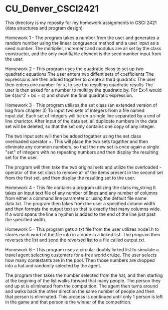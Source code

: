 # CU_Denver_CSCI2421

This directory is my reposity for my homework assignments in CSCI 2421 (data structures and program design)

Homework 1 - 
The program takes a number from the user and generates a random
number using the linear congruence method and a user input as a seed number.
The multiplier, increment and modulus are all set by the class constructor,
and the only modifiable element is the seed number input from the user.

Homework 2 -
This program uses the quadratic class to set up two quadratic equations
The user enters two diffent sets of coefficients
The expressions are then added togather to create a third quadratic
The user then enters one number for x, to see the resulting quadratic results
The user is then asked for a number to multilpy the quadratic by.
For Ex:4 would be 4(ax^2 + bx + c) and shown the final quadratic expression.

Homework 3 -
This program utilises the set class (an extended version of bag from chapter 3)
To input two sets of integers from a file named input.dat.  Each set of integers will be on a single line
separated by a end of line charictor.  After input of the data set, all duplicate numbers in the data set
will be deleted, so that the set only contains one copy of any integer.

The two input sets will then be added togather using the set class overloaded operator +.  This will
place the two sets togather and then eliminate any common numbers, so that the new set is once again a single
"set" of integers with no repeating numbers and then display the resulting set for the user.

The program will then take the two original sets and utilize the overloaded - operator of the set class
to remove all of the items present in the second set from the first set.  and then display the resulting set
to the user.

Homework 4 -
This file contains a program utilizing the class my_string 
It takes an input text file of any number of lines and any number of columns from
either a command line parameter or using the default file name data.txt.
The program then takes from the user a specified column width and then formats the output
text so that is exactly that many columns wide.  If a word spans the line a hyphen
is added to the end of the line just past the specified width.

Homework 5 -
This program gets a txt file from the user utilizes node1.h to stores each word of the file
into in a node in a linked list. The program then reverses the list and send the reversed list
to a file called output.txt.

Homework 6 -
This program uses a circular doubly linked list to simulate a travel agent selecting customers for 
a free world cruize.  The user selects how many contestants are in the pool.
Then those numbers are dropped into a hat and randomly selected by the agent.

The program then takes the number selected from the hat, and then starting at the begining of the list
walks forward that many people.  The person they end up at is eliminated from the competition.  The agent
then turns around and walks back the other direction the same number of people and then that person
is eliminated.  This process is continued until only 1 person is left in the game and that person
is the winner of the competition.
